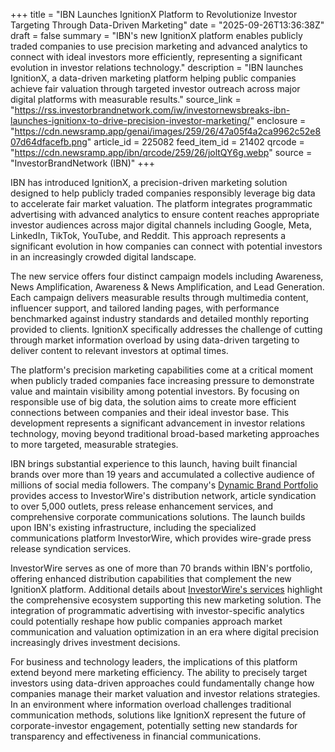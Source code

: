 +++
title = "IBN Launches IgnitionX Platform to Revolutionize Investor Targeting Through Data-Driven Marketing"
date = "2025-09-26T13:36:38Z"
draft = false
summary = "IBN's new IgnitionX platform enables publicly traded companies to use precision marketing and advanced analytics to connect with ideal investors more efficiently, representing a significant evolution in investor relations technology."
description = "IBN launches IgnitionX, a data-driven marketing platform helping public companies achieve fair valuation through targeted investor outreach across major digital platforms with measurable results."
source_link = "https://rss.investorbrandnetwork.com/iw/investornewsbreaks-ibn-launches-ignitionx-to-drive-precision-investor-marketing/"
enclosure = "https://cdn.newsramp.app/genai/images/259/26/47a05f4a2ca9962c52e807d64dfacefb.png"
article_id = 225082
feed_item_id = 21402
qrcode = "https://cdn.newsramp.app/ibn/qrcode/259/26/joltQY6g.webp"
source = "InvestorBrandNetwork (IBN)"
+++

<p>IBN has introduced IgnitionX, a precision-driven marketing solution designed to help publicly traded companies responsibly leverage big data to accelerate fair market valuation. The platform integrates programmatic advertising with advanced analytics to ensure content reaches appropriate investor audiences across major digital channels including Google, Meta, LinkedIn, TikTok, YouTube, and Reddit. This approach represents a significant evolution in how companies can connect with potential investors in an increasingly crowded digital landscape.</p><p>The new service offers four distinct campaign models including Awareness, News Amplification, Awareness & News Amplification, and Lead Generation. Each campaign delivers measurable results through multimedia content, influencer support, and tailored landing pages, with performance benchmarked against industry standards and detailed monthly reporting provided to clients. IgnitionX specifically addresses the challenge of cutting through market information overload by using data-driven targeting to deliver content to relevant investors at optimal times.</p><p>The platform's precision marketing capabilities come at a critical moment when publicly traded companies face increasing pressure to demonstrate value and maintain visibility among potential investors. By focusing on responsible use of big data, the solution aims to create more efficient connections between companies and their ideal investor base. This development represents a significant advancement in investor relations technology, moving beyond traditional broad-based marketing approaches to more targeted, measurable strategies.</p><p>IBN brings substantial experience to this launch, having built financial brands over more than 19 years and accumulated a collective audience of millions of social media followers. The company's <a href="https://www.InvestorBrandNetwork.com" rel="nofollow" target="_blank">Dynamic Brand Portfolio</a> provides access to InvestorWire's distribution network, article syndication to over 5,000 outlets, press release enhancement services, and comprehensive corporate communications solutions. The launch builds upon IBN's existing infrastructure, including the specialized communications platform InvestorWire, which provides wire-grade press release syndication services.</p><p>InvestorWire serves as one of more than 70 brands within IBN's portfolio, offering enhanced distribution capabilities that complement the new IgnitionX platform. Additional details about <a href="https://www.InvestorWire.com" rel="nofollow" target="_blank">InvestorWire's services</a> highlight the comprehensive ecosystem supporting this new marketing solution. The integration of programmatic advertising with investor-specific analytics could potentially reshape how public companies approach market communication and valuation optimization in an era where digital precision increasingly drives investment decisions.</p><p>For business and technology leaders, the implications of this platform extend beyond mere marketing efficiency. The ability to precisely target investors using data-driven approaches could fundamentally change how companies manage their market valuation and investor relations strategies. In an environment where information overload challenges traditional communication methods, solutions like IgnitionX represent the future of corporate-investor engagement, potentially setting new standards for transparency and effectiveness in financial communications.</p>